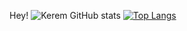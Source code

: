 Hey!
![Kerem GitHub stats](https://github-readme-stats.vercel.app/api?username=incredibleSun148&show_icons=true&theme=dark)
[![Top Langs](https://github-readme-stats.vercel.app/api/top-langs/?username=incredibleSun148&hide=javascript,html)](https://github.com/anuraghazra/github-readme-stats)
